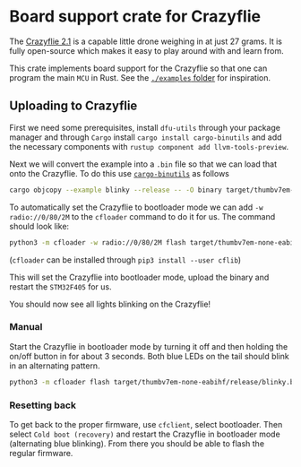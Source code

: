 # Board support crate for Crazyflie
The [Crazyflie 2.1](https://www.bitcraze.io) is a capable little drone weighing
in at just 27 grams. It is fully open-source which makes it easy to play around
with and learn from.

This crate implements board support for the Crazyflie so that one can program
the main `MCU` in Rust. See the [`./examples` folder](./examples/) for
inspiration.

## Uploading to Crazyflie
First we need some prerequisites, install `dfu-utils` through your package
manager and through `Cargo` install `cargo install cargo-binutils` and add the
necessary components with `rustup component add llvm-tools-preview`.

Next we will convert the example into a `.bin` file so that we can load that
onto the Crazyflie. To do this use
[`cargo-binutils`](https://github.com/rust-embedded/cargo-binutils) as follows

```bash
cargo objcopy --example blinky --release -- -O binary target/thumbv7em-none-eabihf/release/blinky.bin
```

To automatically set the Crazyflie to bootloader mode we can add `-w
radio://0/80/2M` to the `cfloader` command to do it for us. The command should
look like:

```bash
python3 -m cfloader -w radio://0/80/2M flash target/thumbv7em-none-eabihf/release/blinky.bin stm32-fw
```
(`cfloader` can be installed through `pip3 install --user cflib`)

This will set the Crazyflie into bootloader mode, upload the binary and restart
the `STM32F405` for us.

You should now see all lights blinking on the Crazyflie!

### Manual
Start the Crazyflie in bootloader mode by turning it off and then holding the
on/off button in for about 3 seconds. Both blue LEDs on the tail should blink in
an alternating pattern.

```bash
python3 -m cfloader flash target/thumbv7em-none-eabihf/release/blinky.bin stm32-fw
```

### Resetting back
To get back to the proper firmware, use `cfclient`, select bootloader. Then
select `Cold boot (recovery)` and restart the Crazyflie in bootloader mode
(alternating blue blinking). From there you should be able to flash the regular
firmware.
